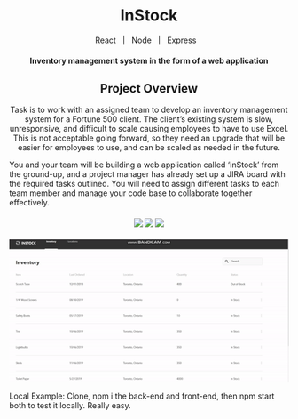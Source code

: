 <h1 align="center">InStock </h1>
<p align="center">React&nbsp;&nbsp;&nbsp;|&nbsp;&nbsp;&nbsp;Node&nbsp;&nbsp;&nbsp;|&nbsp;&nbsp;&nbsp;Express&nbsp;&nbsp;&nbsp;</p>
<h4 align="center">Inventory management system in the form of a web application</h4>
<h2 align="center">Project Overview</h2>
<p align="center">
Task is to work with an assigned team to develop an inventory management system for a Fortune 500 client. The client’s existing system is slow, unresponsive, and difficult to scale causing employees to have to use Excel. This is not acceptable going forward, so they need an upgrade that will be easier for employees to use, and can be scaled as needed in the future.

You and your team will be building a web application called ‘InStock’ from the ground-up, and a project manager has already set up a JIRA board with the required tasks outlined. You will need to assign different tasks to each team member and manage your code base to collaborate together effectively.
</p>

<h4 align="center">
  <img src="https://travis-ci.org/CCOSTAN/Home-AssistantConfig.svg?branch=master"/>
  <a href="http://makeapullrequest.com"><img src="https://img.shields.io/badge/PRs-welcome-brightgreen.svg?style=plasticr"/></a>
  <a href="https://github.com/khiz-k/pseudo-clones/commits/master"><img src="https://img.shields.io/github/last-commit/khiz-k/instock.svg?style=plasticr"/></a>
</h4>


![Website example](/instock.gif)
  
Local Example:
Clone, npm i the back-end and front-end, then npm start both to test it locally.  Really easy.


